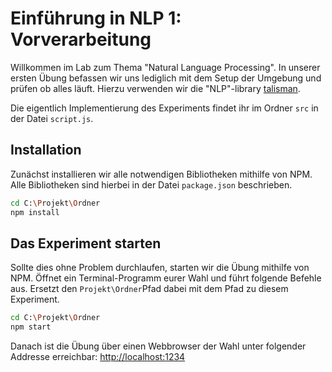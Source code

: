 # Einführung in NLP 1: Vorverarbeitung

Willkommen im Lab zum Thema "Natural Language Processing".
In unserer ersten Übung befassen wir uns lediglich mit dem Setup der Umgebung und prüfen ob alles läuft.
Hierzu verwenden wir die "NLP"-library [talisman](https://github.com/Yomguithereal/talisman).

Die eigentlich Implementierung des Experiments findet ihr im Ordner `src` in der Datei `script.js`.

## Installation

Zunächst installieren wir alle notwendigen Bibliotheken mithilfe von NPM.
Alle Bibliotheken sind hierbei in der Datei `package.json` beschrieben.

```bash
cd C:\Projekt\Ordner
npm install
````

## Das Experiment starten

Sollte dies ohne Problem durchlaufen, starten wir die Übung mithilfe von NPM.
Öffnet ein Terminal-Programm eurer Wahl und führt folgende Befehle aus.
Ersetzt den `Projekt\Ordner`Pfad dabei mit dem Pfad zu diesem Experiment.

```bash
cd C:\Projekt\Ordner
npm start
```

Danach ist die Übung über einen Webbrowser der Wahl unter folgender Addresse erreichbar:
[http://localhost:1234](http://localhost:1234)